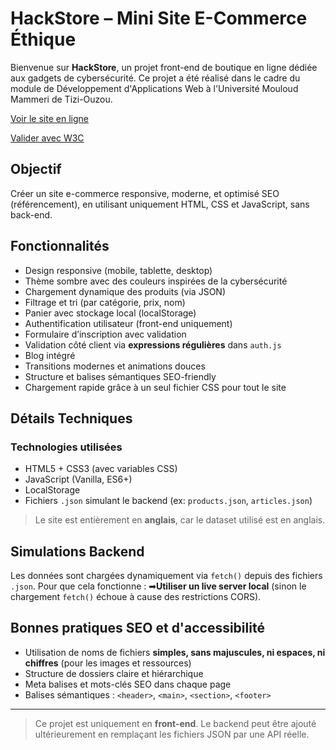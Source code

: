 # HackStore – Mini Site E-Commerce Éthique

Bienvenue sur **HackStore**, un projet front-end de boutique en ligne dédiée aux gadgets de cybersécurité. Ce projet a été réalisé dans le cadre du module de Développement d'Applications Web à l'Université Mouloud Mammeri de Tizi-Ouzou.

[Voir le site en ligne]([https://anistezkratt.github.io](https://anistezkratt.github.io))

[Valider avec W3C]([https://validator.w3.org/nu/?doc=https%3A%2F%2Fanistezkratt.github.io%2F](https://validator.w3.org/nu/?doc=https%3A%2F%2Fanistezkratt.github.io%2Findex.html))

## Objectif

Créer un site e-commerce responsive, moderne, et optimisé SEO (référencement), en utilisant uniquement HTML, CSS et JavaScript, sans back-end.

## Fonctionnalités

- Design responsive (mobile, tablette, desktop)
- Thème sombre avec des couleurs inspirées de la cybersécurité
- Chargement dynamique des produits (via JSON)
- Filtrage et tri (par catégorie, prix, nom)
- Panier avec stockage local (localStorage)
- Authentification utilisateur (front-end uniquement)
- Formulaire d’inscription avec validation
- Validation côté client via **expressions régulières** dans `auth.js`
- Blog intégré
- Transitions modernes et animations douces
- Structure et balises sémantiques SEO-friendly
- Chargement rapide grâce à un seul fichier CSS pour tout le site

## Détails Techniques

### Technologies utilisées

- HTML5 + CSS3 (avec variables CSS)
- JavaScript (Vanilla, ES6+)
- LocalStorage
- Fichiers `.json` simulant le backend (ex: `products.json`, `articles.json`)

> Le site est entièrement en **anglais**, car le dataset utilisé est en anglais.

## Simulations Backend

Les données sont chargées dynamiquement via `fetch()` depuis des fichiers `.json`. Pour que cela fonctionne :
➡**Utiliser un live server local** (sinon le chargement `fetch()` échoue à cause des restrictions CORS).

## Bonnes pratiques SEO et d'accessibilité

- Utilisation de noms de fichiers **simples, sans majuscules, ni espaces, ni chiffres** (pour les images et ressources)
- Structure de dossiers claire et hiérarchique
- Meta balises et mots-clés SEO dans chaque page
- Balises sémantiques : `<header>`, `<main>`, `<section>`, `<footer>`

---

> Ce projet est uniquement en **front-end**. Le backend peut être ajouté ultérieurement en remplaçant les fichiers JSON par une API réelle.
